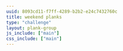 ```yaml
---
uuid: 8093cd11-f7ff-4289-b2b2-e24c7432760c
title: weekend planks
type: "challenge"
layout: plank-group
js_include: ["main"]
css_include: ["main"]
---
```

